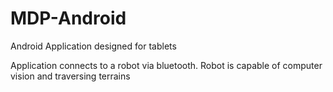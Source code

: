 # MDP-Android
Android Application designed for tablets

Application connects to a robot via bluetooth. Robot is capable of computer vision and traversing terrains

